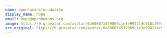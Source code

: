 ```yaml
---
name: openhumansfoundation
display_name: hope
email: hope@openhumans.org
image: https://0.gravatar.com/avatar/6a60687a579069c1e3e994214c918c29?s=144&amp;d=https%3A%2F%2F0.gravatar.com%2Favatar%2Fad516503a11cd5ca435acc9bb6523536%3Fs%3D48&amp;r=G"
src_original: https://0.gravatar.com/avatar/6a60687a579069c1e3e994214c918c29?s=48&amp;d=https%3A%2F%2F0.gravatar.com%2Favatar%2Fad516503a11cd5ca435acc9bb6523536%3Fs%3D48&amp;r=G"
---
```


